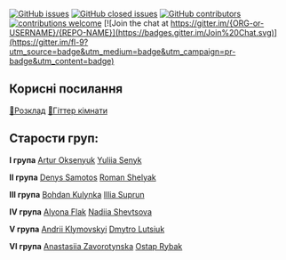 [![GitHub issues](https://img.shields.io/github/issues-raw/olehmelnyk/fl9-Questions.svg)](https://github.com/olehmelnyk/fl9-Questions/issues)
[![GitHub closed issues](https://img.shields.io/github/issues-closed-raw/olehmelnyk/fl9-Questions.svg)](https://github.com/olehmelnyk/fl9-Questions/issues)
[![GitHub contributors](https://img.shields.io/github/contributors/olehmelnyk/fl9-Questions.svg)](https://github.com/olehmelnyk/fl9-Questions)
[![contributions welcome](https://img.shields.io/badge/contributions-welcome-brightgreen.svg?style=flat)](https://github.com/olehmelnyk/fl9-Questions)
[![Join the chat at https://gitter.im/{ORG-or-USERNAME}/{REPO-NAME}](https://badges.gitter.im/Join%20Chat.svg)](https://gitter.im/fl-9?utm_source=badge&utm_medium=badge&utm_campaign=pr-badge&utm_content=badge)

## Корисні посилання
[📅Розклад](https://docs.google.com/spreadsheets/d/1ahzLzSTAU7IVaTYbXhJFih400olcThZDsqX0q7P_GSE/edit?ts=5b52d94a#gid=0)
[📢Гіттер кімнати](https://gitter.im/fl-9)
  

## Старости груп:

**I група**
[Artur Oksenyuk](https://github.com/Australis192)
[Yuliia Senyk](https://github.com/yuliiasenyk)  

**II група**
[Denys Samotos](https://github.com/denn1sam)
[Roman Shelyak](https://github.com/sheljak)  

**III група**
[Bohdan Kulynka](https://github.com/Kulynka)
[Illia Suprun](https://github.com/Supcchik)  

**IV група**
[Alyona Flak](https://github.com/alyonushkaflak)
[Nadiia Shevtsova](https://github.com/NadiaShevtsova)  

**V група**
[Andrii Klymovskyi](https://github.com/kipew)
[Dmytro Lutsiuk](https://github.com/LutsiukD)  

**VI група**
[Anastasiia Zavorotynska](https://github.com/tinazavr)
[Ostap Rybak](https://github.com/ob1kenob1)